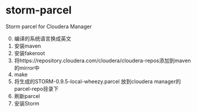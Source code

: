 # storm-parcel
Storm parcel for Cloudera Manager

0. 编译的系统语言换成英文
1. 安装maven
2. 安装fakeroot
3. 将https://repository.cloudera.com/cloudera/cloudera-repos添加到maven的mirror中
4.  make
5. 将生成的STORM-0.9.5-local-wheezy.parcel 放到cloudera manager的parcel-repo目录下
6. 刷新parcel
7. 安装Storm

